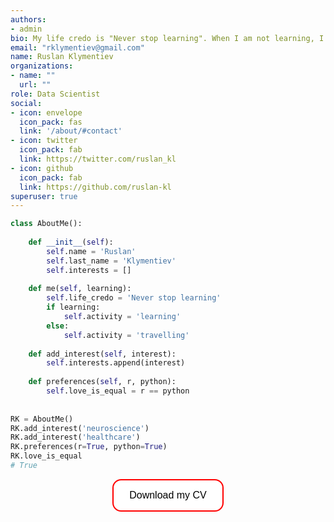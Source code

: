 ```yaml
---
authors:
- admin
bio: My life credo is "Never stop learning". When I am not learning, I am travelling or hiking.
email: "rklymentiev@gmail.com"
name: Ruslan Klymentiev
organizations:
- name: ""
  url: ""
role: Data Scientist
social:
- icon: envelope
  icon_pack: fas
  link: '/about/#contact'
- icon: twitter
  icon_pack: fab
  link: https://twitter.com/ruslan_kl
- icon: github
  icon_pack: fab
  link: https://github.com/ruslan-kl
superuser: true
---
```


<style>
.button {
  background-color: white;
  border: 2px solid red;
  color: black;
  padding: 15px 25px;
  text-align: center;
  border-radius: 14px;
  font-size: 16px;
  cursor: pointer;
  transition-duration: 0.4s;
}

.button:hover {
  background-color: red;
}
</style>

```python
class AboutMe():
    
    def __init__(self):
        self.name = 'Ruslan'
        self.last_name = 'Klymentiev'
        self.interests = []
    
    def me(self, learning):
        self.life_credo = 'Never stop learning'
        if learning:
            self.activity = 'learning'
        else:
            self.activity = 'travelling'
            
    def add_interest(self, interest):
        self.interests.append(interest)
        
    def preferences(self, r, python):
        self.love_is_equal = r == python 
    
    
RK = AboutMe()
RK.add_interest('neuroscience')
RK.add_interest('healthcare')
RK.preferences(r=True, python=True)
RK.love_is_equal
# True
```

<center>
<a class="btn" href="CV_Klymentiev.pdf" target="_blank">
<button class="button">Download my CV</button>
</a>
</center>


